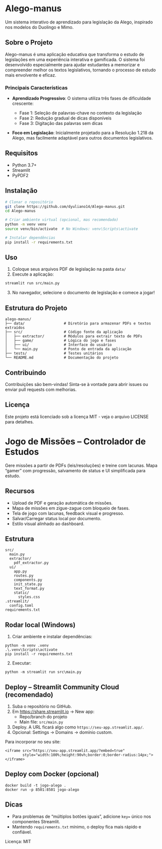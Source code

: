 # Alego-manus

Um sistema interativo de aprendizado para legislação da Alego, inspirado nos modelos do Duolingo e Mimo.

## Sobre o Projeto

Alego-manus é uma aplicação educativa que transforma o estudo de legislações em uma experiência interativa e gamificada. O sistema foi desenvolvido especialmente para ajudar estudantes a memorizar e compreender melhor os textos legislativos, tornando o processo de estudo mais envolvente e eficaz.

### Principais Características

- **Aprendizado Progressivo**: O sistema utiliza três fases de dificuldade crescente:
  - Fase 1: Seleção de palavras-chave no contexto da legislação
  - Fase 2: Redução gradual de dicas disponíveis
  - Fase 3: Digitação das palavras sem dicas

- **Foco em Legislação**: Inicialmente projetado para a Resolução 1.218 da Alego, mas facilmente adaptável para outros documentos legislativos.

## Requisitos

- Python 3.7+
- Streamlit
- PyPDF2

## Instalação

```bash
# Clonar o repositório
git clone https://github.com/dyuliano14/Alego-manus.git
cd Alego-manus

# Criar ambiente virtual (opcional, mas recomendado)
python -m venv venv
source venv/bin/activate  # No Windows: venv\Scripts\activate

# Instalar dependências
pip install -r requirements.txt
```

## Uso

1. Coloque seus arquivos PDF de legislação na pasta `data/`
2. Execute a aplicação:

```bash
streamlit run src/main.py
```

3. No navegador, selecione o documento de legislação e comece a jogar!

## Estrutura do Projeto

```
alego-manus/
├── data/                  # Diretório para armazenar PDFs e textos extraídos
├── src/                   # Código fonte da aplicação
│   ├── extractor/         # Módulos para extrair texto de PDFs
│   ├── game/              # Lógica do jogo e fases
│   ├── ui/                # Interface do usuário
│   └── main.py            # Ponto de entrada da aplicação
├── tests/                 # Testes unitários
└── README.md              # Documentação do projeto
```

## Contribuindo

Contribuições são bem-vindas! Sinta-se à vontade para abrir issues ou enviar pull requests com melhorias.

## Licença

Este projeto está licenciado sob a licença MIT - veja o arquivo LICENSE para detalhes.

# Jogo de Missões – Controlador de Estudos

Gere missões a partir de PDFs (leis/resoluções) e treine com lacunas. Mapa “gamer” com progressão, salvamento de status e UI simplificada para estudo.

## Recursos
- Upload de PDF e geração automática de missões.
- Mapa de missões em zigue-zague com bloqueio de fases.
- Tela de jogo com lacunas, feedback visual e progresso.
- Salvar/Carregar status local por documento.
- Estilo visual alinhado ao dashboard.

## Estrutura
```
src/
  main.py
  extractor/
    pdf_extractor.py
  ui/
    app.py
    routes.py
    components.py
    init_state.py
    text_format.py
    static/
      styles.css
.streamlit/
  config.toml
requirements.txt
```

## Rodar local (Windows)
1) Criar ambiente e instalar dependências:
```
python -m venv .venv
.\.venv\Scripts\activate
pip install -r requirements.txt
```
2) Executar:
```
python -m streamlit run src\main.py
```

## Deploy – Streamlit Community Cloud (recomendado)
1) Suba o repositório no GitHub.
2) Em https://share.streamlit.io → New app:
   - Repo/branch do projeto
   - Main file: `src/main.py`
3) Deploy. A URL ficará algo como `https://seu-app.streamlit.app/`.
4) Opcional: Settings → Domains → domínio custom.

Para incorporar no seu site:
```
<iframe src="https://seu-app.streamlit.app/?embed=true"
        style="width:100%;height:90vh;border:0;border-radius:14px;"></iframe>
```

## Deploy com Docker (opcional)
```
docker build -t jogo-alego .
docker run -p 8501:8501 jogo-alego
```

## Dicas
- Para problemas de “múltiplos botões iguais”, adicione `key=` único nos componentes Streamlit.
- Mantendo `requirements.txt` mínimo, o deploy fica mais rápido e confiável.

Licença: MIT